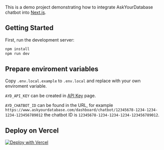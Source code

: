 
This is a demo project demonstrating how to integrate AskYourDatabase chatbot into [Next.js](https://nextjs.org/).

## Getting Started

First, run the development server:

```bash
npm install
npm run dev
```

## Prepare enviroment variables

Copy `.env.local.example` to `.env.local` and replace with your own enviroment variable.

`AYD_API_KEY` can be created in [API Key](https://www.askyourdatabase.com/dashboard/api-key) page.

`AYD_CHATBOT_ID` can be found in the URL, for example `https://www.askyourdatabase.com/dashboard/chatbot/12345678-1234-1234-1234-123456789012` the chatbot ID is `12345678-1234-1234-1234-123456789012`.

## Deploy on Vercel

[![Deploy with Vercel](https://vercel.com/button)](https://vercel.com/new/clone?repository-url=https%3A%2F%2Fgithub.com%2FAskYourDatabase%2Fnextjs-chatbot&env=AYD_API_KEY,AYD_CHATBOT_ID&envDescription=API_KEY%20can%20be%20created%20at%20https%3A%2F%2Fwww.askyourdatabase.com%2Fdashboard%2Fapi-key.%20CHATBOT_ID%20can%20be%20found%20in%20chatbot%20edit%20URL.)
